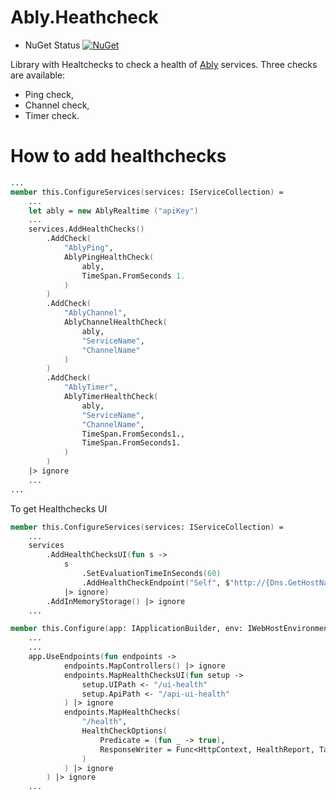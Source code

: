 # Ably.Heathcheck

* NuGet Status [![NuGet](https://buildstats.info/nuget/Ably.Healthcheck?includePreReleases=true)](https://www.nuget.org/packages/Ably.Healthcheck)

Library with Healtchecks to check a health of [Ably](https://ably.com/) services.
Three checks are available:

- Ping check,
- Channel check,
- Timer check.

# How to add healthchecks

```fsharp
...
member this.ConfigureServices(services: IServiceCollection) =
    ...
    let ably = new AblyRealtime ("apiKey")
    ...
    services.AddHealthChecks()
        .AddCheck(
            "AblyPing",
            AblyPingHealthCheck(
                ably,
                TimeSpan.FromSeconds 1.
            )
        )
        .AddCheck(
            "AblyChannel",
            AblyChannelHealthCheck(
                ably,
                "ServiceName",
                "ChannelName"
            )
        )
        .AddCheck(
            "AblyTimer",
            AblyTimerHealthCheck(
                ably,
                "ServiceName",
                "ChannelName",
                TimeSpan.FromSeconds1.,
                TimeSpan.FromSeconds1.
            )
        )
    |> ignore
    ...
...
```

To get Healthchecks UI

```fsharp
member this.ConfigureServices(services: IServiceCollection) =
    ...
    services
        .AddHealthChecksUI(fun s ->
            s
                .SetEvaluationTimeInSeconds(60)
                .AddHealthCheckEndpoint("Self", $"http://{Dns.GetHostName()}/health")
            |> ignore)
        .AddInMemoryStorage() |> ignore
    ...

member this.Configure(app: IApplicationBuilder, env: IWebHostEnvironment) =
    ...
    ...
    app.UseEndpoints(fun endpoints ->
            endpoints.MapControllers() |> ignore
            endpoints.MapHealthChecksUI(fun setup ->
                setup.UIPath <- "/ui-health"
                setup.ApiPath <- "/api-ui-health"
            ) |> ignore
            endpoints.MapHealthChecks(
                "/health",
                HealthCheckOptions(
                    Predicate = (fun _ -> true),
                    ResponseWriter = Func<HttpContext, HealthReport, Task>(fun (context) (c: HealthReport) -> UIResponseWriter.WriteHealthCheckUIResponse(context, c))
                )
            ) |> ignore
        ) |> ignore
    ...
```
